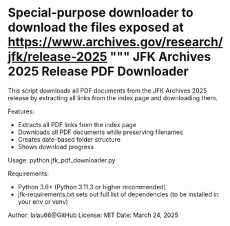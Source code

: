 Special-purpose downloader to download the files exposed at https://www.archives.gov/research/jfk/release-2025 
"""
JFK Archives 2025 Release PDF Downloader
=======================================

This script downloads all PDF documents from the JFK Archives 2025 release
by extracting all links from the index page and downloading them.

Features:
- Extracts all PDF links from the index page
- Downloads all PDF documents while preserving filenames
- Creates date-based folder structure
- Shows download progress

Usage:
    python jfk_pdf_downloader.py

Requirements:
- Python 3.6+ (Python 3.11.3 or higher recommended) 
- jfk-requirements.txt sets out full list of dependencies (to be installed in your env or venv) 

Author: lalau66@GitHub
License: MIT
Date: March 24, 2025

